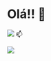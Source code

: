 # Olá!! 👋


<a href = "mailto: afagundesandressa@gmail.com"><img src="https://img.shields.io/badge/-Gmail-%23333?style=for-the-badge&logo=gmail&logoColor=white" target="_blank"></a>   📫 
 


</div>

<a href="https://www.linkedin.com/in/andressa-a-fagundes" target="_blank">
  <img src="https://img.shields.io/badge/-LinkedIn-%230077B5?style=for-the-badge&logo=linkedin&logoColor=white">
</a>
